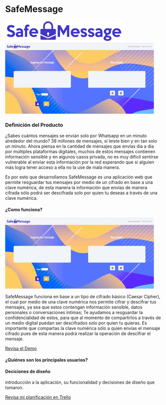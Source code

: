 # SafeMessage

![Logo SafeMessage](src/img/logo-safeMessage1.png) ![Animación App](src/img/Animated&#32;GIF-source.gif)

<p align="center>
<img src="src/img/logo-safeMessage1.png">
</p>

### Definición del Producto

¿Sabes cuántos mensajes se envían solo por Whatsapp en un minuto alrededor del mundo? 38 millones de mensajes, si leiste bien y en tan solo un minuto. Ahora piensa en la cantidad de mensajes que envías dia a dia por múltiples plataformas digitales, muchos de estos mensajes contienen información sensible y en algunos casos privada, no es muy difícil sentirse vulnerable al enviar esta información por la red esperando que si alguien más logra tener acceso a ella no la use de mala manera.

Es por esto que desarrollamos SafeMessage es una aplicación web que permite resguardar tus mensajes por medio de un cifrado en base a una clave numérica, de esta manera la información que envias de manera cifrada sólo podrá ser descifrada solo por quien tu deseas a través de una clave numérica. 

<p align="center>
<img src="src/img/Animated GIF-source.gif">
</p>

#### ¿Como funciona? 
![Animación App](src/img/Animated&#32;GIF-source.gif)

SafeMessage funciona en base a un tipo de cifrado básico (Caesar Cipher), el cual por medio de una clave numérica nos permite cifrar y descifrar tus mensajes, ya sea que estos contengan información sensible, datos personales o conversaciones íntimas; Te ayudamos a resguardar la confidencialidad de estos, para que al momento de compartirlos a través de un medio digital puedan ser descifrados solo por quien tu quieras. 
Es importante que compartas la clave numérica sólo a quien envías el mensaje cifrado pues de esta manera podrá realizar la operación de descifrar el mensaje.

[Revisa el Demo](https://majosalazar.github.io/scl-2018-11-bc-core-cipher/)


#### ¿Quiénes son los principales usuarios?



#### Deciciones de diseño

introducción a la aplicación, su funcionalidad y decisiones de
  diseño que tomaron.








[Revisa mi planificación en Trello](https://trello.com/invite/b/mWIwMHvx/54e9c4823eb50cac98ae308c66fb4d75/cifrado-cesar)